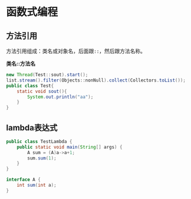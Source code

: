 # 函数式编程
## 方法引用

方法引用组成：类名或对象名，后面跟` :: `，然后跟方法名称。

**类名::方法名**



```java
new Thread(Test::sout).start();
list.stream().filter(Objects::nonNull).collect(Collectors.toList());
public class Test{
    static void sout(){
		System.out.println("aa");
	}
}

```





## lambda表达式

``` java
public class TestLambda {
    public static void main(String[] args) {
        A sum = (A)a->a+1;
        sum.sum(1);
    }
}

interface A {
    int sum(int a);
}
```

